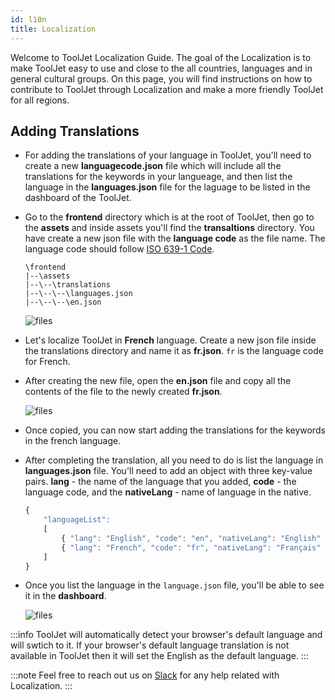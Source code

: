 ```yaml
---
id: l10n
title: Localization
---
```


Welcome to ToolJet Localization Guide. The goal of the Localization is to make ToolJet easy to use and close to the all countries, languages and in general cultural groups. On this page, you will find instructions on how to contribute to ToolJet through Localization and make a more friendly ToolJet for all regions.

## Adding Translations

- For adding the translations of your language in ToolJet, you'll need to create a new **languagecode.json** file which will include all the translations for the keywords in your langueage, and then list the language in the **languages.json** file for the laguage to be listed in the dashboard of the ToolJet.

- Go to the **frontend** directory which is at the root of ToolJet, then go to the **assets** and inside assets you'll find the **transaltions** directory. You have create a new json file with the **language code** as the file name. The language code should follow [ISO 639-1 Code](https://en.wikipedia.org/wiki/List_of_ISO_639-1_codes).

    ```
    \frontend
    |--\assets
    |--\--\translations
    |--\--\--\languages.json
    |--\--\--\en.json
    ```

    <div style={{textAlign: 'center'}}>

    <img className="screenshot-full" src="/img/l10n/files.png" alt="files" />

    </div>

- Let's localize ToolJet in **French** language. Create a new json file inside the translations directory and name it as **fr.json**. `fr` is the language code for French.

- After creating the new file, open the **en.json** file and copy all the contents of the file to the newly created **fr.json**.

    <div style={{textAlign: 'center'}}>

    <img className="screenshot-full" src="/img/l10n/en.png" alt="files" />

    </div>

- Once copied, you can now start adding the translations for the keywords in the french language.

- After completing the translation, all you need to do is list the language in **languages.json** file. You'll need to add an object with three key-value pairs. **lang** - the name of the language that you added, **code** - the language code, and the **nativeLang** - name of language in the native.

    ```js
    {
        "languageList":
        [
            { "lang": "English", "code": "en", "nativeLang": "English" },
            { "lang": "French", "code": "fr", "nativeLang": "Français" }
        ]
    }
    ```

- Once you list the language in the `language.json` file, you'll be able to see it in the **dashboard**.

    <div style={{textAlign: 'center'}}>

    <img className="screenshot-full" src="/img/l10n/list.png" alt="files" />

    </div>

:::info
ToolJet will automatically detect your browser's default language and will swtich to it. If your browser's default language translation is not available in ToolJet then it will set the English as the default language.
:::

:::note
Feel free to reach out us on [Slack](https://tooljet.com/slack) for any help related with Localization.
:::